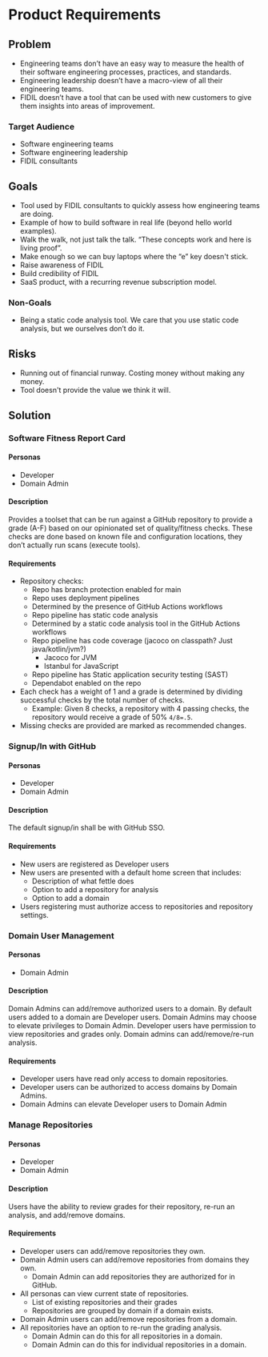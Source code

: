 # Product Requirements

## Problem

* Engineering teams don’t have an easy way to measure the health of their software engineering processes, practices, 
and standards. 
* Engineering leadership doesn’t have a macro-view of all their engineering teams. 
* FIDIL doesn’t have a tool that can be used with new customers to give them insights into areas of improvement.

### Target Audience

* Software engineering teams
* Software engineering leadership
* FIDIL consultants

## Goals

* Tool used by FIDIL consultants to quickly assess how engineering teams are doing.
* Example of how to build software in real life (beyond hello world examples).
* Walk the walk, not just talk the talk. “These concepts work and here is living proof”.
* Make enough so we can buy laptops where the “e” key doesn't stick.
* Raise awareness of FIDIL
* Build credibility of FIDIL
* SaaS product, with a recurring revenue subscription model.

### Non-Goals

* Being a static code analysis tool. We care that you use static code analysis, but we ourselves don’t do it.

## Risks

* Running out of financial runway. Costing money without making any money.
* Tool doesn't provide the value we think it will.

## Solution

### Software Fitness Report Card

#### Personas 

* Developer
* Domain Admin

#### Description

Provides a toolset that can be run against a GitHub repository to provide a grade (A-F) based on our opinionated set of quality/fitness checks. These checks are done based on known file and configuration locations, they don’t actually run scans (execute tools).

#### Requirements

* Repository checks:
  * Repo has branch protection enabled for main
  * Repo uses deployment pipelines
  * Determined by the presence of GitHub Actions workflows
  * Repo pipeline has static code analysis
  * Determined by a static code analysis tool in the GitHub Actions workflows
  * Repo pipeline has code coverage (jacoco on classpath? Just java/kotlin/jvm?)
    * Jacoco for JVM
    * Istanbul for JavaScript
  * Repo pipeline has Static application security testing (SAST)
  * Dependabot enabled on the repo
* Each check has a weight of 1 and a grade is determined by dividing successful checks by the total number of checks.
  * Example: Given 8 checks, a repository with 4 passing checks, the repository would receive a grade of 50% `4/8=.5`.
* Missing checks are provided are marked as recommended changes.

### Signup/In with GitHub

#### Personas

* Developer
* Domain Admin

#### Description

The default signup/in shall be with GitHub SSO. 

#### Requirements

* New users are registered as Developer users
* New users are presented with a default home screen that includes:
  * Description of what fettle does
  * Option to add a repository for analysis
  * Option to add a domain
* Users registering must authorize access to repositories and repository settings.

### Domain User Management

#### Personas

* Domain Admin

#### Description

Domain Admins can add/remove authorized users to a domain. By default users added to a domain are Developer users. 
Domain Admins may choose to elevate privileges to Domain Admin. Developer users have permission to view repositories 
and grades only. Domain admins can add/remove/re-run analysis.

#### Requirements

* Developer users have read only access to domain repositories.
* Developer users can be authorized to access domains by Domain Admins.
* Domain Admins can elevate Developer users to Domain Admin

### Manage Repositories

#### Personas

* Developer
* Domain Admin

#### Description

Users have the ability to review grades for their repository, re-run an analysis, and add/remove domains.

#### Requirements

* Developer users can add/remove repositories they own.
* Domain Admin users can add/remove repositories from domains they own.
  * Domain Admin can add repositories they are authorized for in GitHub.
* All personas can view current state of repositories. 
    * List of existing repositories and their grades
    * Repositories are grouped by domain if a domain exists.
* Domain Admin users can add/remove repositories from a domain.
* All repositories have an option to re-run the grading analysis.
  * Domain Admin can do this for all repositories in a domain.
  * Domain Admin can do this for individual repositories in a domain.









